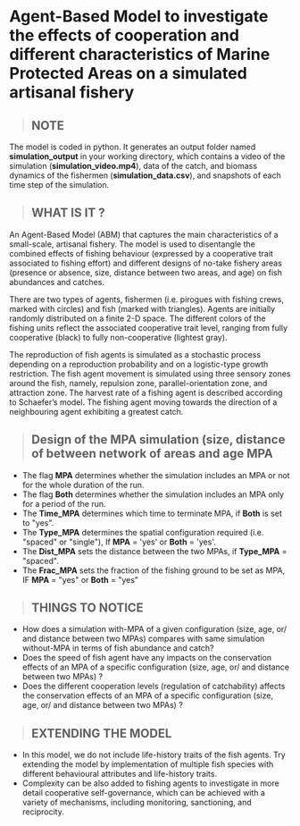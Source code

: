 # Agent-Based Model to investigate the effects of cooperation and different characteristics of Marine Protected Areas on a simulated artisanal fishery

> ## NOTE 
The model is coded in python. It generates an output folder named **simulation_output** in your working directory, which contains a video of the simulation (**simulation_video.mp4**), data of the catch, and biomass dynamics of the fishermen (**simulation_data.csv**), and snapshots of each time step of the simulation. 

> ## WHAT IS IT ?
An Agent-Based Model (ABM) that captures the main characteristics of a small-scale, artisanal fishery. The model is used to disentangle the combined effects of fishing behaviour (expressed by a cooperative trait associated to fishing effort) and different designs of no-take fishery areas (presence or absence, size, distance between two areas, and age) on fish abundances and catches.

There are two types of agents,  fishermen (i.e. pirogues with fishing crews, marked with circles) and fish (marked with triangles). Agents are initially randomly distributed on a finite 2-D space. The different colors of the fishing units reflect the associated cooperative trait level, ranging from fully cooperative (black) to fully non-cooperative (lightest gray). 

The reproduction of fish agents is simulated as a stochastic process depending on a reproduction probability and on a logistic-type growth restriction. The fish agent movement is simulated using three sensory zones around the fish, namely, repulsion zone, parallel-orientation zone, and attraction zone. The harvest rate of a fishing agent is described according to Schaefer’s model. The fishing agent moving towards the direction of a neighbouring agent exhibiting a greatest catch.

> ##  Design of the MPA simulation (size, distance of between network of areas and age MPA
* The flag **MPA** determines whether the simulation includes an MPA or not for the whole duration of the run.
* The flag **Both** determines whether the simulation includes an MPA only for a period of the run.
* The  **Time_MPA** determines which time to terminate MPA, if **Both** is set to "yes".
* The **Type_MPA** determines the spatial configuration required (i.e. "spaced" or "single"), If **MPA**  = 'yes' or **Both** = 'yes'.
* The **Dist_MPA** sets the distance between the two MPAs, if **Type_MPA** = "spaced".
* The **Frac_MPA** sets the fraction of the fishing ground to be set as MPA, IF **MPA** = "yes" or **Both** = "yes"



> ##  THINGS TO NOTICE

* How does a simulation with-MPA of a given configuration (size, age, or/ and distance between two MPAs) compares with same simulation without-MPA  in terms of fish abundance and catch?
* Does the speed of fish agent have any impacts on the conservation effects of an MPA of a specific configuration (size, age, or/ and distance between two MPAs) ?
* Does the different cooperation levels (regulation of catchability) affects the conservation effects of an MPA of a specific configuration (size, age, or/ and distance between two MPAs) ?

> ##  EXTENDING THE MODEL 

* In this model, we do not include life-history traits of the fish agents. Try extending the model by implementation of multiple fish species with different behavioural attributes and life-history traits.
* Complexity can be also added to fishing agents to investigate in more detail cooperative self-governance, which can be achieved with a variety of mechanisms, including monitoring, sanctioning, and reciprocity. 


















